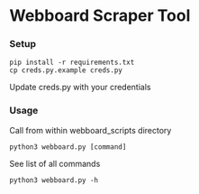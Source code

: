 # Webboard Scraper Tool

### Setup

    pip install -r requirements.txt
    cp creds.py.example creds.py
    
Update creds.py with your credentials

### Usage

Call from within webboard_scripts directory

    python3 webboard.py [command]
    
See list of all commands

    python3 webboard.py -h

